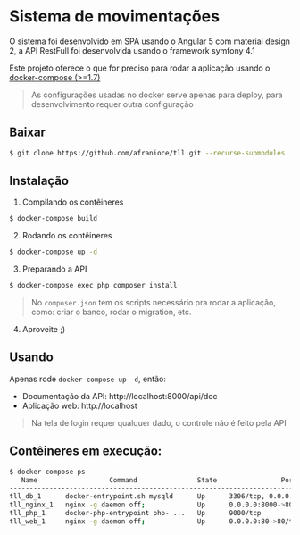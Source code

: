 # Sistema de movimentações

O sistema foi desenvolvido em SPA usando o Angular 5 com material design 2, a API RestFull foi desenvolvida usando o framework symfony 4.1

Este projeto oferece o que for preciso para rodar a aplicação usando o [docker-compose (>=1.7)](https://docs.docker.com/compose/)

> As configurações usadas no docker serve apenas para deploy, para desenvolvimento requer outra configuração

## Baixar

```bash
$ git clone https://github.com/afranioce/tll.git --recurse-submodules
```

## Instalação

1. Compilando os contêineres

```bash
$ docker-compose build
```

2. Rodando os contêineres

```bash
$ docker-compose up -d
```

3. Preparando a API

```bash
$ docker-compose exec php composer install
```

> No `composer.json` tem os scripts necessário pra rodar a aplicação, como: criar o banco, rodar o migration, etc.

4. Aproveite ;)

## Usando

Apenas rode `docker-compose up -d`, então:

* Documentação da API: http://localhost:8000/api/doc
* Aplicação web: http://localhost

> Na tela de login requer qualquer dado, o controle não é feito pela API

## Contêineres em execução:

```bash
$ docker-compose ps
   Name                  Command               State                Ports              
---------------------------------------------------------------------------------------
tll_db_1      docker-entrypoint.sh mysqld      Up      3306/tcp, 0.0.0.0:3306->3307/tcp
tll_nginx_1   nginx -g daemon off;             Up      0.0.0.0:8000->80/tcp
tll_php_1     docker-php-entrypoint php- ...   Up      9000/tcp
tll_web_1     nginx -g daemon off;             Up      0.0.0.0:80->80/tcp
```
